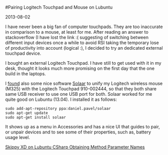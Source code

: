 #Pairing Logitech Touchpad and Mouse on Lubuntu

2013-08-02

<!--- tags: linux -->

I have never been a big fan of computer touchpads. They are too inaccurate in comparison to a mouse, at least for me. After reading an answer to stackoverflow (I have lost the link :( suggesting of switching between different input devices once a while to avoid RSI taking the temporary lose of productivity into account (logical :), I decided to try an dedicated external touchpad device.

I bought an external Logitech Touchpad. I have still to get used with it in my desk, thought it looks much more promising on the first day that the one build in the laptops.

I [found](http://askubuntu.com/questions/113984/is-logitechs-unifying-receiver-supported) also some nice software [Solaar](http://pwr.github.io/Solaar/) to unify my Logitech wireless mouse (M325) with the Logitech Touchpad 910-002444, so that they both share same USB receiver to use one USB port for both. Solaar worked for me quite good on Lubuntu (13.04). I installed it as follows:
```
sudo add-apt-repository ppa:daniel.pavel/solaar   
sudo apt-get update   
sudo apt-get install solaar
```

It shows up as a menu in Accessories and has a nice UI that guides to pair, or unpair devices and to see some of their properties, such as, battery usage level.

<ins class='nfooter'><a rel='prev' id='fprev' href='#blog/2013/2013-08-05-Skippy-XD-on-Lubuntu.md'>Skippy XD on Lubuntu</a> <a rel='next' id='fnext' href='#blog/2013/2013-08-02-CSharp-Obtaining-Method-Parameter-Names.md'>CSharp Obtaining Method Parameter Names</a></ins>
